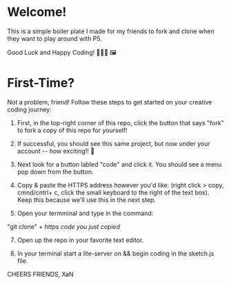# Welcome!

This is a simple boiler plate I made for my friends to fork and clone when they want to play around with P5. 

Good Luck and Happy Coding! 👨🏽‍🎨 🖼

# First-Time? 

Not a problem, friend! Follow these steps to get started on your creative coding journey: 
  
  1. First, in the top-right corner of this repo, click the button that says "fork" to fork a copy of this repo for yourself!

  2. If successful, you should see this same project, but now under your account -- how exciting!! 🎉

  3. Next look for a button labled "code" and click it. You should see a menu pop down from the button. 

  5. Copy & paste the HTTPS address however you'd like. (right click > copy, cmnd/cntrl+ c, click the small keyboard to the right of the text box). Keep this because we'll use this in the next step.

  6. Open your termminal and type in the command:
  
   "git clone" + *https code you just copied*

  7. Open up the repo in your favorite text editor.

  8. In your terminal start a lite-server on && begin coding in the sketch.js file. 

CHEERS FRIENDS,
XaN
